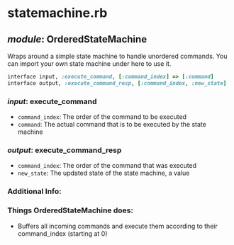 # statemachine.rb

## *module*: OrderedStateMachine

Wraps around a simple state machine to handle unordered commands. You can import your own state machine under here to use it.

```ruby
interface input, :execute_command, [:command_index] => [:command]
interface output, :execute_command_resp, [:command_index, :new_state]
```

### *input*: execute_command

- `command_index`: The order of the command to be executed
- `command`: The actual command that is to be executed by the state machine

### *output*: execute_command_resp
- `command_index`: The order of the command that was executed
- `new_state`: The updated state of the state machine, a value

### Additional Info:
### Things OrderedStateMachine does:

-	Buffers all incoming commands and execute them according to their command_index (starting at 0)

